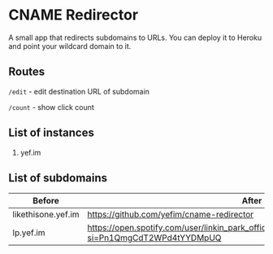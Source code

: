 # CNAME Redirector

A small app that redirects subdomains to URLs. You can deploy it to Heroku and point your wildcard domain to it.

## Routes

`/edit` - edit destination URL of subdomain

`/count` - show click count

## List of instances

1. yef.im

## List of subdomains

| Before             | After                                                                                                        |
|--------------------|--------------------------------------------------------------------------------------------------------------|
| likethisone.yef.im | https://github.com/yefim/cname-redirector                                                                    |
| lp.yef.im          | https://open.spotify.com/user/linkin_park_official/playlist/0K2lMJpZQGa9TSUiQalafs?si=Pn1QmgCdT2WPd4tYYDMpUQ |
